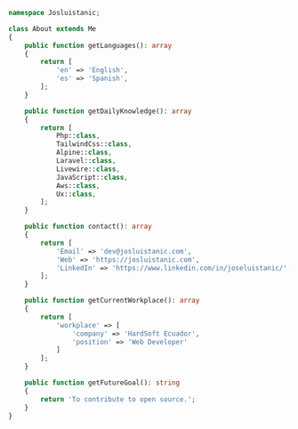 ```php
namespace Josluistanic;

class About extends Me
{
    public function getLanguages(): array
    {
        return [
            'en' => 'English',
            'es' => 'Spanish',
        ];
    }

    public function getDailyKnowledge(): array
    {
        return [
            Php::class,
            TailwindCss::class,
            Alpine::class,
            Laravel::class,
            Livewire::class,
            JavaScript::class,
            Aws::class,
            Ux::class,
        ];
    }

    public function contact(): array
    {
        return [
            'Email' => 'dev@josluistanic.com',
            'Web' => 'https://josluistanic.com',
            'LinkedIn' => 'https://www.linkedin.com/in/joseluistanic/',
        ];
    }

    public function getCurrentWorkplace(): array
    {
        return [
            'workplace' => [
                'company' => 'HardSoft Ecuador',
                'position' => 'Web Developer'
            ]
        ];
    }

    public function getFutureGoal(): string
    {
        return 'To contribute to open source.';
    }
}
```
  
<!---
Josluistanic/Josluistanic is a ✨ special ✨ repository because its `README.md` (this file) appears on your GitHub profile.
You can click the Preview link to take a look at your changes.
--->
